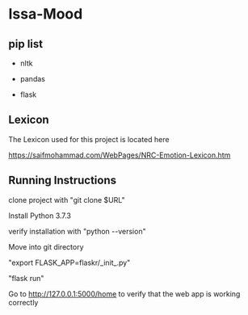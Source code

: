 # Issa-Mood

## pip list

* nltk

* pandas

* flask

## Lexicon

The Lexicon used for this project is located here

https://saifmohammad.com/WebPages/NRC-Emotion-Lexicon.htm

## Running Instructions

clone project with "git clone $URL"

Install Python 3.7.3

verify installation with "python --version"

Move into git directory

"export FLASK_APP=flaskr/\_init\_.py"

"flask run"

Go to http://127.0.0.1:5000/home to verify that the web app is working correctly
